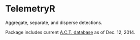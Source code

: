 TelemetryR
=========
Aggregate, separate, and disperse detections.

Package includes current [A.C.T. database](http://www.theactnetwork.com) as of
Dec. 12, 2014.
